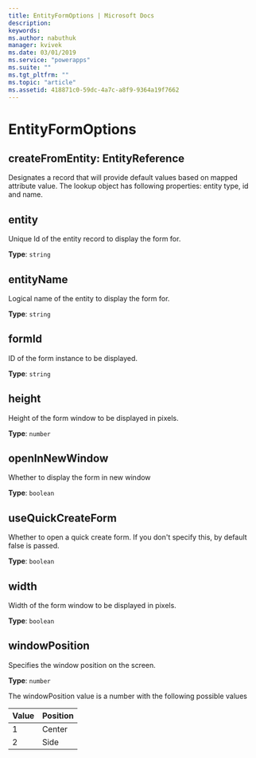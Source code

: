 ```yaml
---
title: EntityFormOptions | Microsoft Docs
description: 
keywords:
ms.author: nabuthuk
manager: kvivek
ms.date: 03/01/2019
ms.service: "powerapps"
ms.suite: ""
ms.tgt_pltfrm: ""
ms.topic: "article"
ms.assetid: 418871c0-59dc-4a7c-a8f9-9364a19f7662
---
```

# EntityFormOptions

## createFromEntity: EntityReference

Designates a record that will provide default values based on mapped attribute value. The lookup object has following properties: entity type, id and name.

## entity

Unique Id of the entity record to display the form for. 

**Type**: `string`

## entityName

Logical name of the entity to display the form for. 

**Type**: `string`

## formId

ID of the form instance to be displayed.

**Type**: `string`

## height

Height of the form window to be displayed in pixels.

**Type**: `number`

## openInNewWindow

Whether to display the form in new window

**Type**: `boolean`

## useQuickCreateForm

Whether to open a quick create form. If you don't specify this, by default false is passed. 

**Type**: `boolean`

## width

Width of the form window to be displayed in pixels.

**Type**: `boolean`

## windowPosition

Specifies the window position on the screen.

**Type**: `number`

The windowPosition value is a number with the following possible values

|Value|Position|
|---|---|
|1|Center|
|2|Side|


